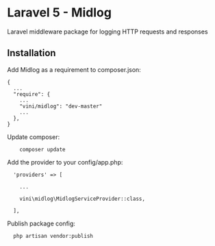 # Laravel 5 - Midlog
Laravel middleware package for logging HTTP requests and responses

Installation
-------------

Add Midlog as a requirement to composer.json:
```
{
  ...
  "require": {
    ...
    "vini/midlog": "dev-master"
    ...
  },
}
```

Update composer:
```
    composer update
```

Add the provider to your config/app.php:
```
  'providers' => [
  
    ...
    
    vini\midlog\MidlogServiceProvider::class,
    
  ],
```

Publish package config:
```
  php artisan vendor:publish
```
